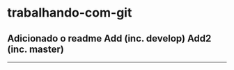 # trabalhando-com-git
Adicionado o readme
Add (inc. develop)
Add2 (inc. master)
---------------
---------------
